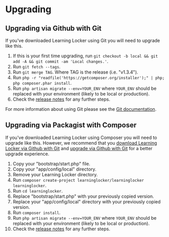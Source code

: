 ---
---

# Upgrading

## Upgrading via Github with Git
If you've downloaded Learning Locker using Git you will need to upgrade like this.

1. If this is your first time upgrading, run `git checkout -b local && git add -A && git commit -am 'Local changes.'`.
2. Run `git fetch --tags`.
3. Run `git merge TAG`. Where TAG is the release (i.e. "v1.3.4").
4. Run `php -r "readfile('https://getcomposer.org/installer');" | php; php composer.phar install`.
5. Run `php artisan migrate --env=YOUR_ENV` where `YOUR_ENV` should be replaced with your environment (likely to be local or production).
6. Check the [release notes](https://github.com/LearningLocker/learninglocker/releases) for any further steps.

For more information about using Git please see the [Git documentation](http://git-scm.com/).

## Upgrading via Packagist with Composer
If you've downloaded Learning Locker using Composer you will need to upgrade like this. However, we recommend that you [download Learning Locker via Github with Git](../installation/#download-and-install) and [upgrade via Github with Git](#upgrading-via-github-with-git) for a better upgrade experience.

1. Copy your "bootstrap/start.php" file.
2. Copy your "app/config/local" directory.
3. Remove your Learning Locker directory.
4. Run `composer create-project learninglocker/learninglocker learninglocker`.
5. Run `cd learninglocker`.
6. Replace "bootstrap/start.php" with your previously copied version.
7. Replace your "app/config/local" directory with your previously copied version.
8. Run `composer install`.
9. Run `php artisan migrate --env=YOUR_ENV` where `YOUR_ENV` should be replaced with your environment (likely to be local or production).
10. Check the [release notes](https://github.com/LearningLocker/learninglocker/releases) for any further steps.
